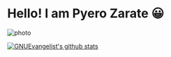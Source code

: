 # Hello! I am Pyero Zarate 😀

![photo](https://gnuevangelist.github.io/Pyero-s-blog/foto.png)

[![GNUEvangelist's github stats](https://github-readme-stats.vercel.app/api?username=GNUEvangelist&show_icons=true&theme=default)](https://github.com/GNUEvangelist/)
